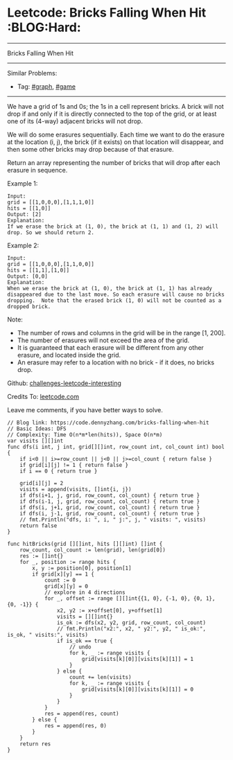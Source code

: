 # Leetcode: Bricks Falling When Hit     :BLOG:Hard:


---

Bricks Falling When Hit  

---

Similar Problems:  
-   Tag: [#graph](https://code.dennyzhang.com/tag/graph), [#game](https://code.dennyzhang.com/tag/game)

---

We have a grid of 1s and 0s; the 1s in a cell represent bricks.  A brick will not drop if and only if it is directly connected to the top of the grid, or at least one of its (4-way) adjacent bricks will not drop.  

We will do some erasures sequentially. Each time we want to do the erasure at the location (i, j), the brick (if it exists) on that location will disappear, and then some other bricks may drop because of that erasure.  

Return an array representing the number of bricks that will drop after each erasure in sequence.  

Example 1:  

    Input: 
    grid = [[1,0,0,0],[1,1,1,0]]
    hits = [[1,0]]
    Output: [2]
    Explanation: 
    If we erase the brick at (1, 0), the brick at (1, 1) and (1, 2) will drop. So we should return 2.

Example 2:  

    Input: 
    grid = [[1,0,0,0],[1,1,0,0]]
    hits = [[1,1],[1,0]]
    Output: [0,0]
    Explanation: 
    When we erase the brick at (1, 0), the brick at (1, 1) has already disappeared due to the last move. So each erasure will cause no bricks dropping.  Note that the erased brick (1, 0) will not be counted as a dropped brick.

Note:  

-   The number of rows and columns in the grid will be in the range [1, 200].
-   The number of erasures will not exceed the area of the grid.
-   It is guaranteed that each erasure will be different from any other erasure, and located inside the grid.
-   An erasure may refer to a location with no brick - if it does, no bricks drop.

Github: [challenges-leetcode-interesting](https://github.com/DennyZhang/challenges-leetcode-interesting/tree/master/bricks-falling-when-hit)  

Credits To: [leetcode.com](https://leetcode.com/problems/bricks-falling-when-hit/description/)  

Leave me comments, if you have better ways to solve.  

    // Blog link: https://code.dennyzhang.com/bricks-falling-when-hit
    // Basic Ideas: DFS
    // Complexity: Time O(n*m*len(hits)), Space O(n*m)
    var visits [][]int
    func dfs(i int, j int, grid[][]int, row_count int, col_count int) bool {
        if i<0 || i>=row_count || j<0 || j>=col_count { return false }
        if grid[i][j] != 1 { return false }
        if i == 0 { return true }
    
        grid[i][j] = 2
        visits = append(visits, []int{i, j})
        if dfs(i+1, j, grid, row_count, col_count) { return true }
        if dfs(i-1, j, grid, row_count, col_count) { return true }
        if dfs(i, j+1, grid, row_count, col_count) { return true }
        if dfs(i, j-1, grid, row_count, col_count) { return true }
        // fmt.Println("dfs, i: ", i, " j:", j, " visits: ", visits)
        return false
    }
    
    func hitBricks(grid [][]int, hits [][]int) []int {
        row_count, col_count := len(grid), len(grid[0])
        res := []int{}
        for _, position := range hits {
            x, y := position[0], position[1]
            if grid[x][y] == 1 {
                count := 0
                grid[x][y] = 0
                // explore in 4 directions
                for _, offset := range [][]int{{1, 0}, {-1, 0}, {0, 1}, {0, -1}} {
                    x2, y2 := x+offset[0], y+offset[1]
                    visits = [][]int{}
                    is_ok := dfs(x2, y2, grid, row_count, col_count)
                    // fmt.Println("x2:", x2, " y2:", y2, " is_ok:", is_ok, " visits:", visits)
                    if is_ok == true {
                        // undo
                        for k, _ := range visits {
                            grid[visits[k][0]][visits[k][1]] = 1
                        }
                    } else {
                        count += len(visits)
                        for k, _ := range visits {
                            grid[visits[k][0]][visits[k][1]] = 0
                        }
                    }
                }
                res = append(res, count)
            } else {
                res = append(res, 0)
            }
        }
        return res
    }